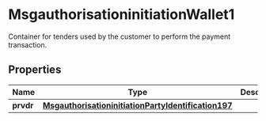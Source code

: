

# MsgauthorisationinitiationWallet1

Container for tenders used by the customer to perform the payment transaction.

## Properties

| Name | Type | Description | Notes |
|------------ | ------------- | ------------- | -------------|
|**prvdr** | [**MsgauthorisationinitiationPartyIdentification197**](MsgauthorisationinitiationPartyIdentification197.md) |  |  [optional] |



